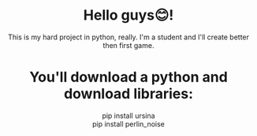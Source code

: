 <h1 align="center">Hello guys😊!</h1>
<p align="center" >This is my hard project in python, really.
I'm a student and I'll create better then first game.</p>
<h1 align="center">You'll download a python and download libraries:</h1>
<p align="center">pip install ursina<br>
pip install perlin_noise</p>
